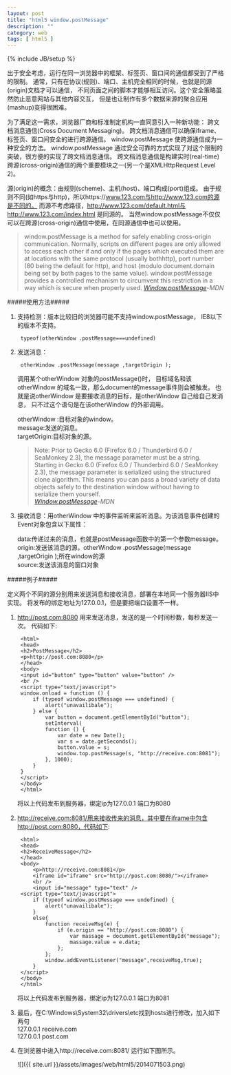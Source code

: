 ```yaml
---
layout: post
title: "html5 window.postMessage"
description: ""
category: web 
tags: [ html5 ]
---
```

{% include JB/setup %}


  出于安全考虑，运行在同一浏览器中的框架、标签页、窗口间的通信都受到了严格的限制。
通常，只有在协议(规则)、端口、主机完全相同的时候，也就是同源(origin)文档才可以通信，
不同页面之间的脚本才能够相互访问。这个安全策略虽然防止恶意网站与其他内容交互，
但是也让制作有多个数据来源的聚合应用(mashup)变得很困难。

<!-- more -->

  为了满足这一需求，浏览器厂商和标准制定机构一直同意引入一种新功能：
跨文档消息通信(Cross Document Messaging)。
跨文档消息通信可以确保iframe、标签页、窗口间安全的进行跨源通信。
window.postMessage 使跨源通信成为一种安全的方法。
window.postMessage 通过安全可靠的方式实现了对这个限制的突破，很方便的实现了跨文档消息通信。
跨文档消息通信是构建实时(real-time)跨源(cross-origin)通信的两个重要模块之一(另一个是XMLHttpRequest Level 2)。

源(origin)的概念：由规则(scheme)、主机(host)、端口构成(port)组成。
由于规则不同(如https与http)，所以https://www.123.com与http://www.123.com的源是不同的。
而源不考虑路径，http://www.123.com/default.html与http://www.123.com/index.html 是同源的。
当然window.postMessage不仅仅可以在跨源(cross-origin)通信中使用，在同源通信中也可以使用。


> window.postMessage is a method for safely enabling cross-origin communication. 
> Normally, scripts on different pages are only allowed to access each other 
> if and only if the pages which executed them are at locations 
> with the same protocol (usually bothhttp), port number (80 being the default for http), 
> and host (modulo document.domain being set by both pages to the same value).
> window.postMessage provides a controlled mechanism to circumvent this restriction 
> in a way which is secure when properly used. 
> [*Window.postMessage*](https://developer.mozilla.org/en-US/docs/DOM/window.postMessage)*-MDN*


#####使用方法#####

1. 支持检测：版本比较旧的浏览器可能不支持window.postMessage，
	IE8以下的版本不支持。

		typeof(otherWindow .postMessage===undefined)
2. 发送消息：

		otherWindow .postMessage(message ,targetOrigin );
	调用某个otherWindow 对象的postMessage()时，
	目标域名和该otherWindow 的域名一致，那么document的message事件则会被触发。
	也就是说otherWindow 是要接收消息的目标，是otherWindow 自己给自己发消息，
	只不过这个语句是在该otherWindow 的外部调用。

	otherWindow :目标对象的window。  
	message:发送的消息。  
	targetOrigin:目标对象的源。


	> Note: Prior to Gecko 6.0 (Firefox 6.0 / Thunderbird 6.0 / SeaMonkey 2.3), 
	> the message parameter must be a string. 
	> Starting in Gecko 6.0 (Firefox 6.0 / Thunderbird 6.0 / SeaMonkey 2.3),
	> the message parameter is serialized using the structured clone algorithm. 
	> This means you can pass a broad variety of data objects safely to the destination window without having to serialize them yourself.  
	> [*Window.postMessage*](https://developer.mozilla.org/en-US/docs/DOM/window.postMessage)*-MDN*



3. 接收消息：用otherWindow 中的事件监听来监听消息。为该消息事件创建的Event对象包含以下属性：

	data:传递过来的消息，也就是postMessage函数中的第一个参数message。  
	origin:发送该消息的源，otherWindow .postMessage(message ,targetOrigin );所在window的源  
	source:发送该消息的窗口对象  

#####例子#####

定义两个不同的源分别用来发送消息和接收消息，部署在本地同一个服务器IIS中实现。
将发布的绑定地址为127.0.0.1，但是要把端口设置不一样。

1. http://post.com:8080 用来发送消息，发送的是一个时间秒数，每秒发送一次。
代码如下:

		<html>
		<head>
		<h2>PostMessage</h2>
		<p>http://post.com:8080</p>
		</head>
		<body>
		<input id="button" type="button" value="button" />
		<br />
		<script type="text/javascript">
		window.onload = function () {
			if (typeof window.postMessage === undefined) {
				alert("unavailibale");
			} else {
				var button = document.getElementById("button");
				setInterval(
				function () {
					var date = new Date();
					var s = date.getSeconds();
					button.value = s;
					window.top.postMessage(s, "http://receive.com:8081");
				}, 1000);
			}
		}
		</script>
		</body>
		</html>
	将以上代码发布到服务器，绑定ip为127.0.0.1 端口为8080  
2. http://receive.com:8081/用来接收传来的消息，其中要在iframe中包含http://post.com:8080，代码如下:

		<html>
		<head>
		<h2>ReceiveMessage</h2>
		</head>
		<body>
		    <p>http://receive.com:8081</p>
		    <iframe id="iframe" src="http://post.com:8080/"></iframe>
		    <br />
		    <input id="message" type="text" />
		<script type="text/javascript">
		    if (typeof window.postMessage === undefined) {
			    alert("unavailibale");
		    }
		    else{
		        function receiveMsg(e) {
		    	    if (e.origin == "http://post.com:8080") {
		    	        var massage = document.getElementById("message");
		    	        massage.value = e.data;
		            };
		        };
		        window.addEventListener("message",receiveMsg,true);
		    }
		</script>
		</body>
		</html>
		
	将以上代码发布到服务器，绑定ip为127.0.0.1 端口为8081
	
3. 最后，在C:\Windows\System32\drivers\etc找到hosts进行修改，加入如下两句  
	127.0.0.1 receive.com  
	127.0.0.1 post.com
	
4. 在浏览器中进入http://receive.com:8081/ 运行如下图所示。
	
	![]({{ site.url }}/assets/images/web/html5/2014071503.png)